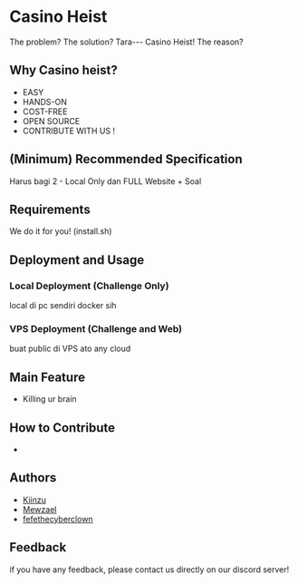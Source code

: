 # Casino Heist

The problem?
The solution?
Tara--- Casino Heist!
The reason?

## Why Casino heist?

- EASY
- HANDS-ON
- COST-FREE
- OPEN SOURCE
- CONTRIBUTE WITH US !

## (Minimum) Recommended Specification
Harus bagi 2 - Local Only dan FULL Website + Soal

## Requirements
We do it for you! (install.sh)

## Deployment and Usage

### Local Deployment (Challenge Only)
local di pc sendiri docker sih

### VPS Deployment (Challenge and Web)
buat public di VPS ato any cloud

## Main Feature
- Killing ur brain

## How to Contribute
- 
## Authors
- [Kiinzu](github.com/kiinzu)
- [Mewzael](github.com/Mewzael)
- [fefethecyberclown](github.com/fefethecyberclown)

## Feedback
if you have any feedback, please contact us directly on our discord server!